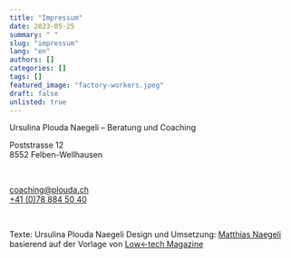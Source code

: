 ```yaml
---
title: "Impressum"
date: 2023-05-25
summary: " "
slug: "impressum"
lang: "en"
authors: []
categories: []
tags: []
featured_image: "factory-workers.jpeg"
draft: false
unlisted: true
---
```


Ursulina Plouda Naegeli – Beratung und Coaching  

Poststrasse 12  
8552 Felben-Wellhausen  

<br>

[coaching@plouda.ch](mailto:coaching@plouda.ch)  
[+41 (0)78 884 50 40](tel:+41788845040)  

<br>

Texte: Ursulina Plouda Naegeli
Design und Umsetzung: [Matthias Naegeli](https://mattnaegi.github.io/portfolio-website/) basierend auf der Vorlage von [Low<-tech Magazine](https://solar.lowtechmagazine.com/)  
